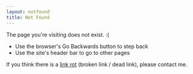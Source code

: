 ```yaml
---
layout: notfound
title: Not Found
---
```


The page you're visiting does not exist. :\(

- Use the browser's Go Backwards button to step back
- Use the site's header bar to go to other pages

If you think there is a [link rot][link-rot] (broken link / dead link), please contact me.

[link-rot]: https://en.wikipedia.org/wiki/Link_rot
